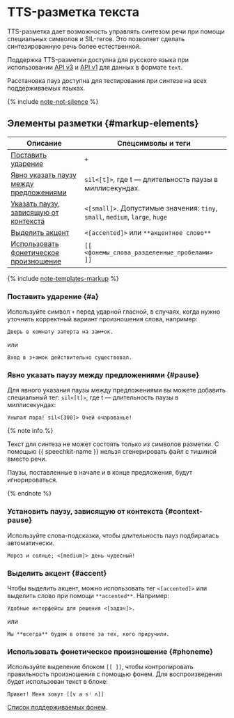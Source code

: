 # TTS-разметка текста

TTS-разметка дает возможность управлять синтезом речи при помощи специальных символов и SIL-тегов. Это позволяет сделать синтезированную речь более естественной.

Поддержка TTS-разметки доступна для русского языка при использовании [API v3](../../tts-v3/api-ref/grpc/) и [API v1](../request.md) для данных в формате `text`.

Расстановка пауз доступна для тестирования при синтезе на всех поддерживаемых языках.

{% include [note-not-silence](../../../_includes/speechkit/note-not-silence.md) %}

## Элементы разметки {#markup-elements}

| Описание | Спецсимволы и теги |
|---|---|
| [Поставить ударение](#a) | `+` |
| [Явно указать паузу между предложениями](#pause) | `sil<[t]>`, где t — длительность паузы в миллисекундах. |
| [Указать паузу, зависящую от контекста](#context-pause) | `<[small]>`. Допустимые значения: `tiny`, `small`, `medium`, `large`, `huge` |
| [Выделить акцент](#accent) | `<[accented]>` или `**акцентное слово**` |
| [Использовать фонетическое произношение](#phoneme) | `[[ <фонемы_слова_разделенные_пробелами> ]]` |

{% include [note-templates-markup](../../../_includes/speechkit/note-templates-markup.md) %}

### Поставить ударение {#a}


Используйте символ `+` перед ударной гласной, в случаях, когда нужно уточнить корректный вариант произношения слова, например:

```text
Дверь в комнату заперта на зам+ок.
```

или

```text
Вход в з+амок действительно существовал.
```

### Явно указать паузу между предложениями {#pause}

Для явного указания паузы между предложениями вы можете добавить специальный тег: `sil<[t]>`, где t — длительность паузы в миллисекундах:

```text
Унылая пора! sil<[300]> Очей очарованье!
```

{% note info %}

Текст для синтеза не может состоять только из символов разметки. С помощью {{ speechkit-name }} нельзя сгенерировать файл с тишиной вместо речи.

Паузы, поставленные в начале и в конце предложения, будут игнорироваться.

{% endnote %}

### Установить паузу, зависящую от контекста {#context-pause}

Используйте слова-подсказки, чтобы длительность пауз подбиралась автоматически.

```
Мороз и солнце; <[medium]> день чудесный!
```

### Выделить акцент {#accent}


Чтобы выделить акцент, можно использовать тег `<[accented]>` или выделить слово при помощи ``**accented**``. Например:

```text
Удобные интерфейсы для решения <[задач]>.
```

или

```text
Мы **всегда** будем в ответе за тех, кого приручили.
```

### Использовать фонетическое произношение {#phoneme}

Используйте выделение блоком `[[ ]]`, чтобы контролировать правильность произношения с помощью фонем. Для воспроизведения будет использован текст в блоке:

```text
Привет! Меня зовут [[v a sʲ ʌ]]
```

[Список поддерживаемых фонем](tts-supported-phonemes.md).
